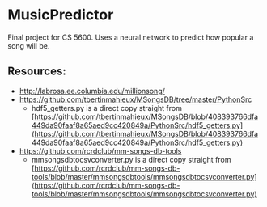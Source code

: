 # MusicPredictor
Final project for CS 5600.  Uses a neural network to predict how popular a song will be.

## Resources:

- http://labrosa.ee.columbia.edu/millionsong/
- https://github.com/tbertinmahieux/MSongsDB/tree/master/PythonSrc
    - hdf5\_getters.py is a direct copy straight from [https://github.com/tbertinmahieux/MSongsDB/blob/408393766dfa449da90faaf8a65aed9cc420849a/PythonSrc/hdf5_getters.py](https://github.com/tbertinmahieux/MSongsDB/blob/408393766dfa449da90faaf8a65aed9cc420849a/PythonSrc/hdf5_getters.py)
- https://github.com/rcrdclub/mm-songs-db-tools
    - mmsongsdbtocsvconverter.py is a direct copy straight from [https://github.com/rcrdclub/mm-songs-db-tools/blob/master/mmsongsdbtools/mmsongsdbtocsvconverter.py](https://github.com/rcrdclub/mm-songs-db-tools/blob/master/mmsongsdbtools/mmsongsdbtocsvconverter.py)
